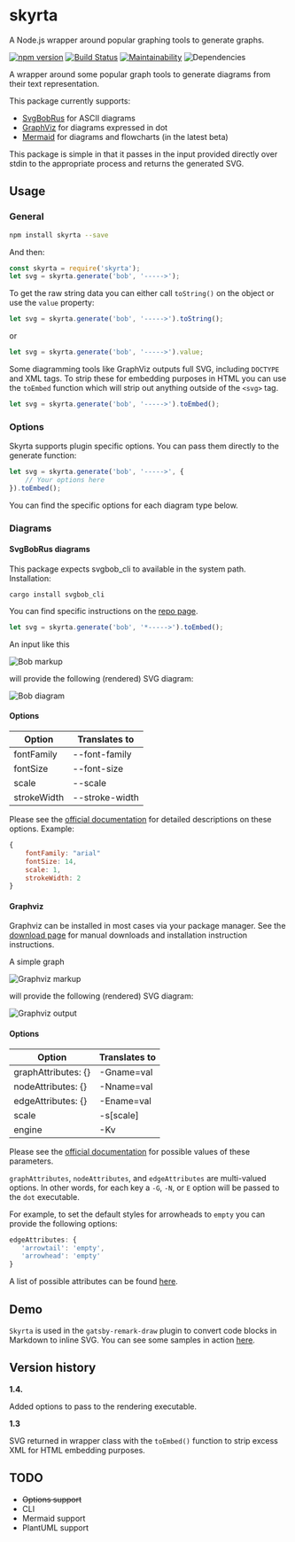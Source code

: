 # skyrta

A Node.js wrapper around popular graphing tools to generate graphs.


[![npm version](https://badge.fury.io/js/skyrta.svg)](https://badge.fury.io/js/skyrta) [![Build Status](https://travis-ci.org/rhanekom/skyrta.svg?branch=master)](https://travis-ci.org/rhanekom/skyrta) [![Maintainability](https://api.codeclimate.com/v1/badges/f839be9c69b30a2dd7e1/maintainability)](https://codeclimate.com/github/rhanekom/skyrta/maintainability) ![Dependencies](https://david-dm.org/rhanekom/skyrta.svg)

A wrapper around some popular graph tools to generate diagrams from their text representation.

This package currently supports:

-   [SvgBobRus][bobrus] for ASCII diagrams
-   [GraphViz][graphviz] for diagrams expressed in dot
-   [Mermaid][mermaid] for diagrams and flowcharts (in the latest beta)

This package is simple in that it  passes in the input provided directly over stdin to the appropriate process and returns the generated SVG.

## Usage

### General

```bash
npm install skyrta --save
```

And then:

```javascript
const skyrta = require('skyrta');
let svg = skyrta.generate('bob', '----->');
```

To get the raw string data you can either call `toString()` on the object or use the `value` property:

```javascript
let svg = skyrta.generate('bob', '----->').toString();
```

or

```javascript
let svg = skyrta.generate('bob', '----->').value;
```

Some diagramming tools like GraphViz outputs full SVG, including `DOCTYPE` and XML tags.  To strip these for embedding purposes in HTML you can use the `toEmbed` function which will strip out anything outside of the `<svg>` tag.

```javascript
let svg = skyrta.generate('bob', '----->').toEmbed();
```

### Options

Skyrta supports plugin specific options.  You can pass them directly to the generate function:

```javascript
let svg = skyrta.generate('bob', '----->', {
    // Your options here
}).toEmbed();
```

You can find the specific options for each diagram type below.

### Diagrams

#### SvgBobRus diagrams

This package expects svgbob_cli to available in the system path.  Installation:

`cargo install svgbob_cli`

You can find specific instructions on the [repo page][bobrus].

```javascript
let svg = skyrta.generate('bob', '*----->').toEmbed();
```


An input like this

![Bob markup](doc/bob-markup.png)

will provide the following (rendered) SVG diagram:

![Bob diagram](doc/bobrus.png)


#### Options

| Option      | Translates to  |
| ----------- | -------------- |
| fontFamily  | --font-family  |
| fontSize    | --font-size    |
| scale       | --scale        |
| strokeWidth | --stroke-width |

Please see the [official documentation][bobrus] for detailed descriptions on these options.  Example:

```javascript
{
    fontFamily: "arial"
    fontSize: 14,
    scale: 1,
    strokeWidth: 2
}
```



#### Graphviz

Graphviz can be installed in most cases via your package manager.  See the [download page][graphviz-download] for manual downloads and installation instruction instructions.

A simple graph

![Graphviz markup](doc/graphviz-markup.png)

will provide the following (rendered) SVG diagram:

![Graphviz output](doc/graphviz.png)



#### Options



| Option              | Translates to |
| ------------------- | ------------- |
| graphAttributes: {} | -Gname=val    |
| nodeAttributes:  {} | -Nname=val    |
| edgeAttributes:  {} | -Ename=val    |
| scale               | -s\[scale\]   |
| engine              | -Kv           |

Please see the [official documentation][graphviz-dot] for possible values of these parameters.

`graphAttributes`, `nodeAttributes`, and `edgeAttributes` are multi-valued options.  In other words, for each key a `-G`, `-N`, or `E` option will be passed to the `dot` executable.

For example, to set the default styles for arrowheads to  `empty` you can provide the following options:

```javascript
edgeAttributes: {
   'arrowtail': 'empty',
   'arrowhead': 'empty'
}
```

A list of possible attributes can be found [here][graphviz-attributes].

## Demo

`Skyrta` is used in the `gatsby-remark-draw` plugin to convert code blocks in Markdown to inline SVG.  You can see some samples in action [here](https://rhanekom.github.io/gatsby-remark-draw-demo/).



## Version history

**1.4.**

Added options to pass to the rendering executable.

**1.3**

SVG returned in wrapper class with the `toEmbed()` function to strip excess XML for HTML embedding purposes.

## TODO

-   ~~Options support~~
-   CLI
-   Mermaid support
-   PlantUML support

[bobrus]: https://github.com/ivanceras/svgbobrus

[graphviz]: https://www.graphviz.org/

[graphviz-download]: https://www.graphviz.org/download/

[graphviz-dot]: https://www.graphviz.org/doc/info/command.html

[graphviz-attributes]: https://www.graphviz.org/doc/info/attrs.html

[mermaid]: https://github.com/knsv/mermaid
